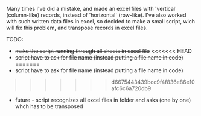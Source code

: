 Many times I've did a mistake, and made an excel files with 'vertical' (column-like) records, instead of 'horizontal' (row-like).
I've also worked with such written data files in excel, so decided to make a small script, wich will fix this problem, and
transpose records in excel files.

TODO:

- ~~make the script running through all sheets in excel file~~
<<<<<<< HEAD
- ~~script have to ask for file name (instead putting a file name in code)~~
=======
- script have to ask for file name (instead putting a file name in code)
>>>>>>> d6675443439bcc9f4f836e86e10afc6c6a720db9
- future - script recognizes all excel files in folder and asks (one by one) whch has to be transposed
